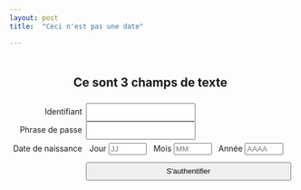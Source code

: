 ```yaml
---
layout: post 
title:  "Ceci n'est pas une date"

---
```


<form role="form" id="date">
	<h2>Ce sont 3 champs de texte</h2>
	<div>
		<label for="Identifiant">Identifiant</label>
		<input type="text" id="Identifiant">
	</div>
	<div>
		<label for="Password">Phrase de passe</label>
		<input type="password" id="Password">
	</div>
	<div>
    	<span id="DateDeNaissance">Date de  naissance</span>
    	<div>
			<label for="JourDeNaissance" id="JourDeNaissance_label" class="sr-only">Jour</label>
			<input type="number" id="JourDeNaissance" aria-labeledby="DateDeNaissance JourDeNaissance_label" placeholder="JJ">
			<label for="MoisDeNaissance" id="MoisDeNaissance_label" class="sr-only">Mois</label>
			<input type="number" id="MoisDeNaissance" aria-labeledby="DateDeNaissance MoisDeNaissance_label" placeholder="MM">
			<label for="AnneeDeNaissance" id="AnneeDeNaissance_label" class="sr-only">Année</label>
			<input type="number" id="AnneeDeNaissance" aria-labeledby="DateDeNaissance AnneeDeNaissance_label" placeholder="AAAA">
		</div>
	</div>
	<div>
		<div></div>
		<input type="submit" value="S'authentifier">
	</div>
</form>

<style>
	form#date {display:table}
	form#date > h2 {display:table-caption;text-align:center;padding:.4rem}
	form#date > div {display:table-row}
	form#date > div > * {display:table-cell;padding:.4rem}
	form#date label {text-align: right}
	form#date input[type=submit] {margin-top:.4rem;width:100%;}
	form#date > div > div > input {width:4.2rem;margin-right:.5rem}
</style>